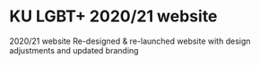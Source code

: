 # KU LGBT+ 2020/21 website
2020/21 website
Re-designed & re-launched website with design adjustments and updated branding
